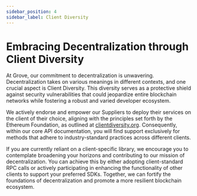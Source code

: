```yaml
---
sidebar_position: 4
sidebar_label: Client Diversity
---
```


# Embracing Decentralization through Client Diversity

At Grove, our commitment to decentralization is unwavering. Decentralization takes on various meanings in different contexts, and one crucial aspect is Client Diversity. This diversity serves as a protective shield against security vulnerabilities that could jeopardize entire blockchain networks while fostering a robust and varied developer ecosystem.

We actively endorse and empower our Suppliers to deploy their services on the client of their choice, aligning with the principles set forth by the Ethereum Foundation, as outlined at [clientdiversity.org](https://clientdiversity.org/). Consequently, within our core API documentation, you will find support exclusively for methods that adhere to industry-standard practices across different clients.

If you are currently reliant on a client-specific library, we encourage you to contemplate broadening your horizons and contributing to our mission of decentralization. You can achieve this by either adopting client-standard RPC calls or actively participating in enhancing the functionality of other clients to support your preferred SDKs. Together, we can fortify the foundations of decentralization and promote a more resilient blockchain ecosystem.
